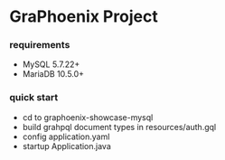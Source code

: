 # GraPhoenix Project

### requirements
* MySQL 5.7.22+
* MariaDB 10.5.0+

### quick start
* cd to graphoenix-showcase-mysql
* build grahpql document types in resources/auth.gql
* config application.yaml
* startup Application.java
